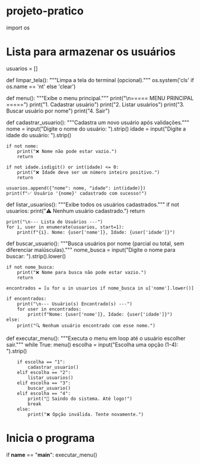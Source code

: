 # projeto-pratico
import os

# Lista para armazenar os usuários
usuarios = []

def limpar_tela():
    """Limpa a tela do terminal (opcional)."""
    os.system('cls' if os.name == 'nt' else 'clear')

def menu():
    """Exibe o menu principal."""
    print("\n===== MENU PRINCIPAL =====")
    print("1. Cadastrar usuário")
    print("2. Listar usuários")
    print("3. Buscar usuário por nome")
    print("4. Sair")

def cadastrar_usuario():
    """Cadastra um novo usuário após validações."""
    nome = input("Digite o nome do usuário: ").strip()
    idade = input("Digite a idade do usuário: ").strip()

    if not nome:
        print("❌ Nome não pode estar vazio.")
        return

    if not idade.isdigit() or int(idade) <= 0:
        print("❌ Idade deve ser um número inteiro positivo.")
        return

    usuarios.append({"nome": nome, "idade": int(idade)})
    print(f"✅ Usuário '{nome}' cadastrado com sucesso!")

def listar_usuarios():
    """Exibe todos os usuários cadastrados."""
    if not usuarios:
        print("⚠️ Nenhum usuário cadastrado.")
        return

    print("\n--- Lista de Usuários ---")
    for i, user in enumerate(usuarios, start=1):
        print(f"{i}. Nome: {user['nome']}, Idade: {user['idade']}")

def buscar_usuario():
    """Busca usuários por nome (parcial ou total, sem diferenciar maiúsculas)."""
    nome_busca = input("Digite o nome para buscar: ").strip().lower()

    if not nome_busca:
        print("❌ Nome para busca não pode estar vazio.")
        return

    encontrados = [u for u in usuarios if nome_busca in u['nome'].lower()]

    if encontrados:
        print("\n--- Usuário(s) Encontrado(s) ---")
        for user in encontrados:
            print(f"Nome: {user['nome']}, Idade: {user['idade']}")
    else:
        print("🔍 Nenhum usuário encontrado com esse nome.")

def executar_menu():
    """Executa o menu em loop até o usuário escolher sair."""
    while True:
        menu()
        escolha = input("Escolha uma opção (1-4): ").strip()

        if escolha == "1":
            cadastrar_usuario()
        elif escolha == "2":
            listar_usuarios()
        elif escolha == "3":
            buscar_usuario()
        elif escolha == "4":
            print("👋 Saindo do sistema. Até logo!")
            break
        else:
            print("❌ Opção inválida. Tente novamente.")

# Inicia o programa
if __name__ == "__main__":
    executar_menu()

